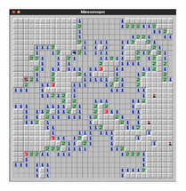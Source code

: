 <img src="https://github.com/ltsnumix/minesweeper-in-c/blob/main/Screenshot%20From%202025-08-24%2016-23-43.png" alt="Minesweeper Screenshot" width="300">
